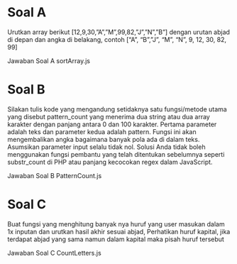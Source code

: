 # Soal A
Urutkan array berikut [12,9,30,”A”,”M”,99,82,”J”,”N”,”B”] dengan urutan abjad di depan dan angka di belakang, contoh [“A”, “B”,”J”, “M”, “N”, 9, 12, 30, 82, 99]

Jawaban Soal A
sortArray.js

# Soal B
Silakan tulis kode yang mengandung setidaknya satu fungsi/metode utama yang disebut pattern_count yang menerima dua string atau dua array karakter dengan panjang antara 0 dan 100 karakter. Pertama parameter adalah teks dan parameter kedua adalah pattern. Fungsi ini akan mengembalikan angka bagaimana banyak pola ada di dalam teks. Asumsikan parameter input selalu
tidak nol. Solusi Anda tidak boleh menggunakan fungsi pembantu yang telah ditentukan sebelumnya seperti substr_count di PHP atau panjang kecocokan regex dalam JavaScript.

Jawaban Soal B
PatternCount.js

# Soal C
Buat fungsi yang menghitung banyak nya huruf yang user masukan dalam 1x inputan dan urutkan hasil akhir sesuai abjad, Perhatikan huruf kapital, jika terdapat abjad yang sama namun dalam kapital maka pisah huruf tersebut

Jawaban Soal C
CountLetters.js
